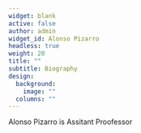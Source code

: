 ```yaml
---
widget: blank
active: false
author: admin
widget_id: Alonso Pizarro
headless: true
weight: 20
title: ""
subtitle: Biography
design:
  background:
    image: ""
  columns: ""
---
```

Alonso Pizarro is Assitant Proofessor